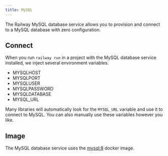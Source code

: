 ```yaml
---
title: MySQL
---
```


The Railway MySQL database service allows you to provision and connect to a
MySQL database with zero configuration.

## Connect

When you run `railway run` in a project with the MySQL database service installed, we inject several environment variables.

- MYSQLHOST
- MYSQLPORT
- MYSQLUSER
- MYSQLPASSWORD
- MYSQLDATABASE
- MYSQL_URL

Many libraries will automatically look for the `MYSQL_URL` variable and use
it to connect to MySQL. You can also manually use these variables however you
like.

## Image

The MySQL database service uses the [mysql:8](https://hub.docker.com/_/mysql) docker image.
